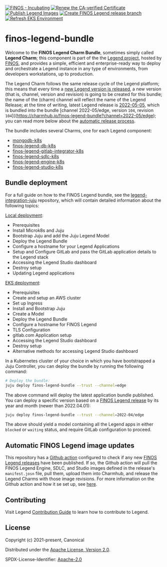 [![FINOS - Incubating](https://cdn.jsdelivr.net/gh/finos/contrib-toolbox@master/images/badge-incubating.svg)](https://finosfoundation.atlassian.net/wiki/display/FINOS/Incubating)
[![Renew the CA-verified Certificate](https://github.com/finos/legend-integration-juju/actions/workflows/renew_certificate.yaml/badge.svg)](https://github.com/finos/legend-integration-juju/actions/workflows/renew_certificate.yaml)
[![Publish Legend Images](https://github.com/finos/legend-juju-bundle/actions/workflows/publish_images.yaml/badge.svg)](https://github.com/finos/legend-juju-bundle/actions/workflows/publish_images.yaml)
[![Create FINOS Legend release branch](https://github.com/finos/legend-juju-bundle/actions/workflows/create_release.yaml/badge.svg)](https://github.com/finos/legend-juju-bundle/actions/workflows/create_release.yaml)
[![Refresh EKS Environment](https://github.com/finos/legend-integration-juju/actions/workflows/scheduled.yaml/badge.svg)](https://github.com/finos/legend-integration-juju/actions/workflows/scheduled.yaml)

# finos-legend-bundle

Welcome to the **FINOS Legend Charm Bundle**, sometimes simply called **Legend Charm**; this component is part of the the [Legend project](legend.finos.org), hosted by [FINOS](finos.org), and provides a simple, efficient and enterprise-ready way to deploy and orchestrate a Legend instance in any type of environments, from developers workstations, up to production.

The Legend Charm follows the same release cycle of the Legend platform; this means that every time a [new Legend version is released](https://github.com/finos/legend/tree/master/releases), a new version (that is, channel, version and revision) is going to be created for this bundle; the name of the (charm) channel will reflect the name of the Legend Release; at the time of writing, latest Legend release is [2022-05-05](https://github.com/finos/legend/tree/master/releases/2022-05-05), which is bundled into the bundle [channel 2022-05/edge, version `104`, revision `104`]((https://charmhub.io/finos-legend-bundle?channel=2022-05/edge); you can read more below about the [automatic release process](#Automatic-FINOS-Legend-image-updates).

The bundle includes several Charms, one for each Legend component:
* [mongodb-k8s](https://github.com/canonical/mongodb-operator)
* [finos-legend-db-k8s](https://github.com/canonical/finos-legend-db-operator)
* [finos-legend-gitlab-integrator-k8s](https://github.com/canonical/finos-legend-gitlab-integrator)
* [finos-legend-sdlc-k8s](https://github.com/canonical/finos-legend-sdlc-server-operator)
* [finos-legend-engine-k8s](https://github.com/canonical/finos-legend-engine-server-operator)
* [finos-legend-studio-k8s](https://github.com/canonical/finos-legend-studio-operator/pull/1)

## Bundle deployment

For a full guide on how to the FINOS Legend bundle, see the
[legend-integration-juju](https://github.com/finos/legend-integration-juju) repository,
which will contain detailed information about the following topics:

[Local deployment](https://github.com/finos/legend-integration-juju/blob/main/docs/deploy/local.md):

- Prerequisites
- Install Microk8s and Juju
- Bootstrap Juju and add the Juju Legend Model
- Deploy the Legend Bundle
- Configure a hostname for your Legend Applications
- Setup and Configure GitLab and pass the GitLab application details to the Legend stack
- Accessing the Legend Studio dashboard
- Destroy setup
- Updating Legend applications

[EKS deployment](https://github.com/finos/legend-integration-juju/blob/main/docs/deploy/aws-eks.md):

- Prerequisites
- Create and setup an AWS cluster
- Set up Ingress
- Install and Bootstrap Juju
- Create a Model
- Deploy the Legend Bundle
- Configure a hostname for FINOS Legend
- TLS Configuration
- gitlab.com Application setup
- Accessing the Legend Studio dashboard
- Destroy setup
- Alternative methods for accessing Legend Studio dashboard

In a Kubernetes cluster of your choice in which you have bootstrapped a Juju Controller,
you can deploy the bundle by running the following command:
```bash
# Deploy the bundle:
juju deploy finos-legend-bundle --trust --channel=edge
```

The above command will deploy the latest application bundle published.
You can deploy a specific version based on a [FINOS Legend release](https://github.com/finos/legend)
by its year and month (newer than 2022.04.01):

```bash
juju deploy finos-legend-bundle --trust --channel=2022-04/edge
```

The above should yield a model containing all the Legend apps in either
`blocked` or `waiting` status, and require GitLab configuration to proceed.

## Automatic FINOS Legend image updates

This repository has a [Github action](.github/workflows/publish_images.yaml) configured to check if any new [FINOS Legend releases](https://github.com/finos/legend) have been published. If so, the Github action will pull the FINOS Legend Engine, SDLC, and Studio images defined in the release's ``manifest.josn`` file, pull them, upload them into Charmhub, and release the Legend Charms with those image revisions. For more information on the Github action and how it se set up, see [here](docs/CharmhubPublishing.md).

## Contributing

Visit Legend [Contribution Guide](https://github.com/finos/legend/blob/master/CONTRIBUTING.md) to learn how to contribute to Legend.

## License

Copyright (c) 2021-present, Canonical

Distributed under the [Apache License, Version 2.0](http://www.apache.org/licenses/LICENSE-2.0).

SPDX-License-Identifier: [Apache-2.0](https://spdx.org/licenses/Apache-2.0)

